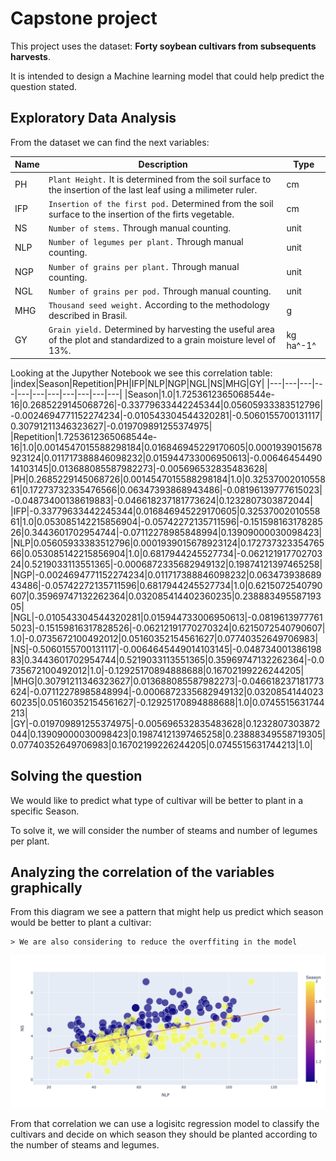 # Capstone project

This project uses the dataset: **Forty soybean cultivars from subsequents harvests**.

It is intended to design a Machine learning model that could help predict the question stated.

## Exploratory Data Analysis

From the dataset we can find the next variables:

|      Name      |Description                    |Type                         |
|----------------|-------------------------------|-----------------------------|
|PH				 |`Plant Height.` It is determined from the soil surface to the insertion of the last leaf using a milimeter ruler. | cm |
|IFP          	 |`Insertion of the first pod.` Determined from the soil surface to the insertion of the firts vegetable.  | cm |
|NS     	     |`Number of stems.` Through manual counting. |unit|
|NLP     	     |`Number of legumes per plant.` Through manual counting. |unit|
|NGP     	     |`Number of grains per plant.` Through manual counting. |unit|
|NGL     	     |`Number of grains per pod.` Through manual counting. |unit|
|MHG     	     |`Thousand seed weight.` According to the methodology described in Brasil. |g|
|GY     	     |`Grain yield.` Determined by harvesting the useful area of the plot and standardized to a grain moisture level of 13%. |kg ha^-1^|

Looking at the Jupyther Notebook we see this correlation table:
|index|Season|Repetition|PH|IFP|NLP|NGP|NGL|NS|MHG|GY|
|---|---|---|---|---|---|---|---|---|---|---|
|Season|1\.0|1\.7253612365068544e-16|0\.2685229145068726|-0\.33779633442245344|0\.05605933383512796|-0\.0024694771152274234|-0\.010543304544320281|-0\.5060155700131117|0\.30791211346323627|-0\.019709891255374975|
|Repetition|1\.7253612365068544e-16|1\.0|0\.0014547015588298184|0\.016846945229170605|0\.0001939015678923124|0\.011717388846098232|0\.015944733006950613|-0\.0064645449014103145|0\.013688085587982273|-0\.005696532835483628|
|PH|0\.2685229145068726|0\.0014547015588298184|1\.0|0\.3253700201055861|0\.17273732335476566|0\.06347393868943486|-0\.08196139777615023|-0\.04873400138619883|-0\.046618237181773624|0\.1232807303872044|
|IFP|-0\.33779633442245344|0\.016846945229170605|0\.3253700201055861|1\.0|0\.053085142215856904|-0\.05742272135711596|-0\.15159816317828526|0\.3443601702954744|-0\.07112278985848994|0\.13909000030098423|
|NLP|0\.05605933383512796|0\.0001939015678923124|0\.17273732335476566|0\.053085142215856904|1\.0|0\.6817944245527734|-0\.06212191770270324|0\.5219033113551365|-0\.0006872335682949132|0\.19874121397465258|
|NGP|-0\.0024694771152274234|0\.011717388846098232|0\.06347393868943486|-0\.05742272135711596|0\.6817944245527734|1\.0|0\.6215072540790607|0\.35969747132262364|0\.032085414402360235|0\.23888349558719305|
|NGL|-0\.010543304544320281|0\.015944733006950613|-0\.08196139777615023|-0\.15159816317828526|-0\.06212191770270324|0\.6215072540790607|1\.0|-0\.0735672100492012|0\.05160352154561627|0\.07740352649706983|
|NS|-0\.5060155700131117|-0\.0064645449014103145|-0\.04873400138619883|0\.3443601702954744|0\.5219033113551365|0\.35969747132262364|-0\.0735672100492012|1\.0|-0\.12925170894888688|0\.16702199226244205|
|MHG|0\.30791211346323627|0\.013688085587982273|-0\.046618237181773624|-0\.07112278985848994|-0\.0006872335682949132|0\.032085414402360235|0\.05160352154561627|-0\.12925170894888688|1\.0|0\.0745515631744213|
|GY|-0\.019709891255374975|-0\.005696532835483628|0\.1232807303872044|0\.13909000030098423|0\.19874121397465258|0\.23888349558719305|0\.07740352649706983|0\.16702199226244205|0\.0745515631744213|1\.0|

## Solving the question

We would like to predict what type of cultivar will be better to plant in a specific Season.

To solve it, we will consider the number of steams and number of legumes per plant.

## Analyzing the correlation of the variables graphically

From this diagram we see a pattern that might help us predict which season would be better to plant a cultivar:

	> We are also considering to reduce the overffiting in the model

![diagram](images/vars_correlations.png)

From that correlation we can use a logisitc regression model to classify the cultivars and decide on which season they should be planted according to the number of steams and legumes.
